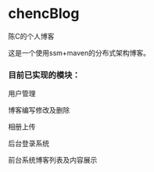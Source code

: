 # chencBlog
陈C的个人博客

这是一个使用ssm+maven的分布式架构博客。

### 目前已实现的模块： 
用户管理

博客编写修改及删除

相册上传

后台登录系统  

前台系统博客列表及内容展示


